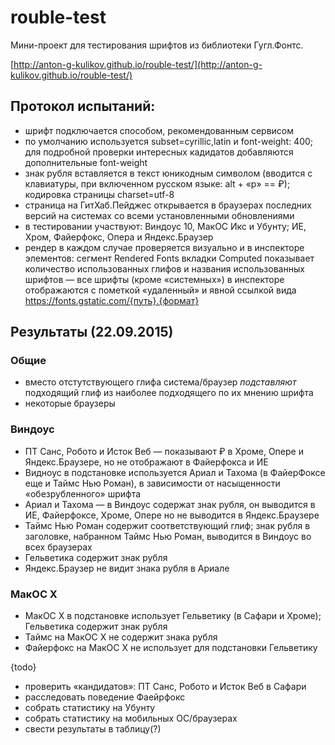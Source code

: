 # rouble-test
Мини-проект для тестирования шрифтов из библиотеки Гугл.Фонтс.

[http://anton-g-kulikov.github.io/rouble-test/](http://anton-g-kulikov.github.io/rouble-test/)

## Протокол испытаний:
- шрифт подключается способом, рекомендованным сервисом
- по умолчанию используется subset=cyrillic,latin и font-weight: 400; для подробной проверки интересных кадидатов добавляются дополнительные font-weight
- знак рубля вставляется в текст юникодным символом (вводится с клавиатуры, при включенном русском языке: alt + «р» == ₽); кодировка страницы charset=utf-8
- страница на ГитХаб.Пейджес открывается в браузерах последних версий на системах со всеми установленными обновлениями
- в тестировании участвуют: Виндоус 10, МакОС Икс и Убунту; ИЕ, Хром, Файерфокс, Опера и Яндекс.Браузер
- рендер в каждом случае проверяется визуально и в инспекторе элементов: сегмент Rendered Fonts вкладки Computed показывает количество использованных глифов и названия использованных шрифтов
— все шрифты (кроме «системных») в инспекторе отображаются с пометкой «удаленный» и явной ссылкой вида https://fonts.gstatic.com/{путь}.{формат}


## Результаты (22.09.2015)
### Общие
- вместо отстутствующего глифа система/браузер _подставляют_ подходящий глиф из наиболее подходящего по их мнению шрифта
- некоторые браузеры 

### Виндоус
- ПТ Санс, Робото и Исток Веб — показывают ₽ в Хроме, Опере и Яндекс.Браузере, но не отображают в Файерфокса и ИЕ
- Видноус в подстановке используется Ариал и Тахома (в ФайерФоксе еще и Таймс Нью Роман), в зависимости от насыщенности «обезрубленного» шрифта
- Ариал и Тахома — в Виндоус содержат знак рубля, он выводится в ИЕ, Файерфоксе, Хроме, Опере но не выводится в Яндекс.Браузере
- Таймс Нью Роман содержит соответствующий глиф; знак рубля в заголовке, набранном Таймс Нью Роман, выводится в Виндоус во всех браузерах
- Гельветика содержит знак рубля
- Яндекс.Браузер не видит знака рубля в Ариале

### МакОС Х
- МакОС Х в подстановке использует Гельветику (в Сафари и Хроме); Гельветика содержит знак рубля
- Таймс на МакОС Х не содержит знака рубля
- Файерфокс на МакОС Х не использует для подстановки Гельветику

{todo}
- проверить «кандидатов»: ПТ Санс, Робото и Исток Веб в Сафари
- расследовать поведение  Фаейрфокс
- собрать статистику на Убунту
- собрать статистику на мобильных ОС/браузерах
- свести результаты в таблицу(?)